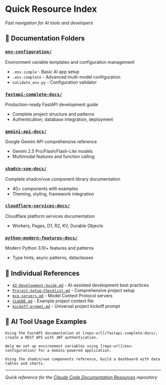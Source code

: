 # Quick Resource Index

*Fast navigation for AI tools and developers*

## 📁 Documentation Folders

### [`env-configuration/`](./env-configuration/)
Environment variable templates and configuration management
- `.env.simple` - Basic AI app setup
- `.env.complete` - Advanced multi-model configuration  
- `validate_env.py` - Configuration validator

### [`fastapi-complete-docs/`](./fastapi-complete-docs/)
Production-ready FastAPI development guide
- Complete project structure and patterns
- Authentication, database integration, deployment

### [`gemini-api-docs/`](./gemini-api-docs/)
Google Gemini API comprehensive reference
- Gemini 2.5 Pro/Flash/Flash-Lite models
- Multimodal features and function calling

### [`shadcn-vue-docs/`](./shadcn-vue-docs/)
Complete shadcn/vue component library documentation
- 40+ components with examples
- Theming, styling, framework integration

### [`cloudflare-services-docs/`](./cloudflare-services-docs/)
Cloudflare platform services documentation
- Workers, Pages, D1, R2, KV, Durable Objects

### [`python-modern-features-docs/`](./python-modern-features-docs/)
Modern Python 3.10+ features and patterns
- Type hints, async patterns, dataclasses

## 📄 Individual References

- [`AI-Development-Guide.md`](./AI-Development-Guide.md) - AI-assisted development best practices
- [`Project-Setup-Checklist.md`](./Project-Setup-Checklist.md) - Comprehensive project setup
- [`mcp-servers.md`](./mcp-servers.md) - Model Context Protocol servers
- [`CLAUDE.md`](./CLAUDE.md) - Example project context file
- [`kickoff-prompt.md`](./kickoff-prompt.md) - Universal project kickoff prompt

## 🤖 AI Tool Usage Examples

```
Using the FastAPI documentation at [repo-url]/fastapi-complete-docs/, create a REST API with JWT authentication.

Help me set up environment variables using [repo-url]/env-configuration/ for a Gemini-powered application.

Using the shadcn/vue components reference, build a dashboard with data tables and charts.
```

---

*Quick reference for the [Claude Code Documentation Resources](./README.md) repository*